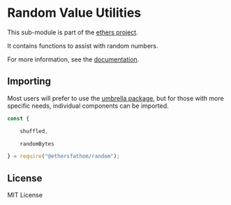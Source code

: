 Random Value Utilities
======================

This sub-module is part of the [ethers project](https://github.com/Into-the-Fathom/ethers.js).

It contains functions to assist with random numbers.

For more information, see the [documentation](https://docs.ethers.io/v5/api/utils/bytes/#byte-manipulation--random-bytes).


Importing
---------

Most users will prefer to use the [umbrella package](https://www.npmjs.com/package/ethers),
but for those with more specific needs, individual components can be imported.

```javascript
const {

    shuffled,

    randomBytes

} = require("@ethersfathom/random");
```


License
-------

MIT License
